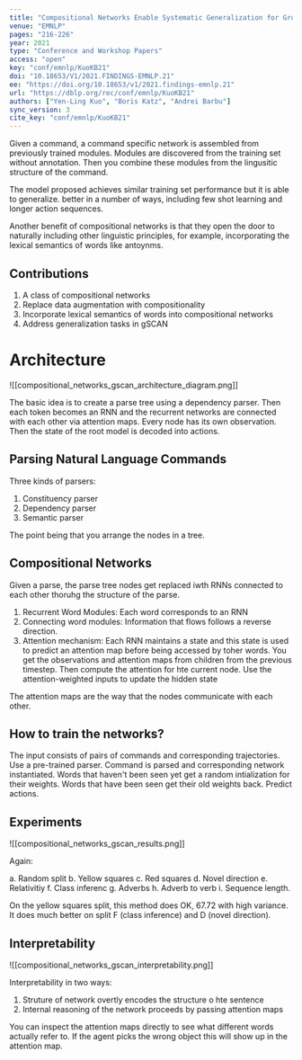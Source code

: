 ```yaml
---
title: "Compositional Networks Enable Systematic Generalization for Grounded Language Understanding."
venue: "EMNLP"
pages: "216-226"
year: 2021
type: "Conference and Workshop Papers"
access: "open"
key: "conf/emnlp/KuoKB21"
doi: "10.18653/V1/2021.FINDINGS-EMNLP.21"
ee: "https://doi.org/10.18653/v1/2021.findings-emnlp.21"
url: "https://dblp.org/rec/conf/emnlp/KuoKB21"
authors: ["Yen-Ling Kuo", "Boris Katz", "Andrei Barbu"]
sync_version: 3
cite_key: "conf/emnlp/KuoKB21"
---
```


Given a command, a command specific network is assembled from previously trained modules. Modules are discovered from the training set without annotation. Then you combine these modules from the lingusitic structure of the command.

The model proposed achieves similar training set performance but it is able to generalize. better in a number of ways, including few shot learning and longer action sequences.

Another benefit of compositional networks is that they open the door to naturally including other linguistic principles, for example, incorporating the lexical semantics of words like antoynms.

## Contributions

1. A class of compositional networks
2. Replace data augmentation with compositionality
3. Incorporate lexical semantics of words into compositional networks
4. Address generalization tasks in gSCAN

# Architecture
![[compositional_networks_gscan_architecture_diagram.png]]

The basic idea is to create a parse tree using a dependency parser. Then each token becomes an RNN and the recurrent networks are connected with each other via attention maps. Every node has its own observation. Then the state of the root model is decoded into actions.

## Parsing Natural Language Commands

Three kinds of parsers:
1. Constituency parser
2. Dependency parser
3. Semantic parser

The point being that you arrange the nodes in a tree.

## Compositional Networks

Given a parse, the parse tree nodes get replaced iwth RNNs connected to each other thoruhg the structure of the parse.

1) Recurrent Word Modules: Each word corresponds to an RNN
2) Connecting word modules: Information that flows follows a reverse direction.
3) Attention mechanism: Each RNN maintains a state and this state is used to predict an attention map before being accessed by toher words. You get the observations and attention maps from children from the previous timestep. Then compute the attention for hte current node. Use the attention-weighted inputs to update the hidden state

The attention maps are the way that the nodes communicate with each other.

## How to train the networks?

The input consists of pairs of commands and corresponding trajectories. Use a pre-trained parser. Command is parsed and corresponding network instantiated. Words that haven't been seen yet get a random intialization for their weights. Words that have been seen get their old weights back. Predict actions.

## Experiments
![[compositional_networks_gscan_results.png]]

Again:

a. Random split
b. Yellow squares
c. Red squares
d. Novel direction
e. Relativitiy
f. Class inferenc
g. Adverbs
h. Adverb to verb
i. Sequence length.

On the yellow squares split, this method does OK, 67.72 with high variance. It does much better on split F (class inference) and D (novel direction).

## Interpretability

![[compositional_networks_gscan_interpretability.png]]

Interpretability in two ways:

1. Struture of network overtly encodes the structure o hte sentence
2. Internal reasoning of the network proceeds by passing attention maps

You can inspect the attention maps directly to see what different words actually refer to. If the agent picks the wrong object this will show up in the attention map.
